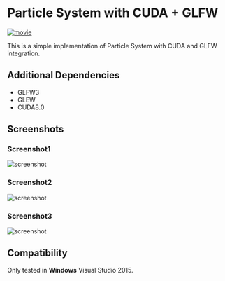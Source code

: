 Particle System with CUDA + GLFW
=========================================================
[![movie](http://img.youtube.com/vi/esgRlYNTks4/0.jpg)](http://www.youtube.com/watch?v=esgRlYNTks4)

This is a simple implementation of Particle System with CUDA and GLFW integration.

Additional Dependencies
--------------------------------------------------------

- GLFW3
- GLEW
- CUDA8.0


Screenshots
--------------------------------------------------------
### Screenshot1
![screenshot](https://github.com/kodai100/ParticleSystemWithCUDA/blob/master/thumbnails/1.jpg)
### Screenshot2
![screenshot](image-link)
### Screenshot3
![screenshot](image-link)


Compatibility
--------------------------------------------------------
Only tested in **Windows** Visual Studio 2015.
